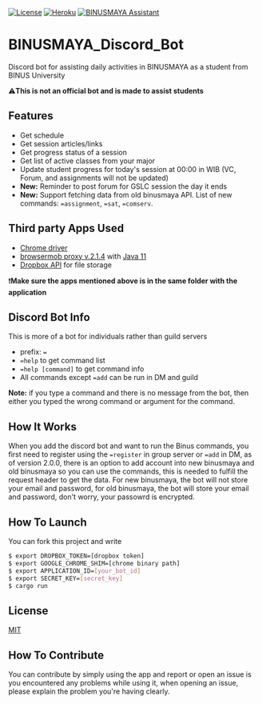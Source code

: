 [![License](https://img.shields.io/badge/license-MIT-green)](./LICENSE)
[![Heroku](https://heroku-badge.herokuapp.com/?app=heroku-badge&style=flat)](https://heroku-badge.herokuapp.com/projects.html)
[![BINUSMAYA Assistant](https://img.shields.io/badge/BINUSMAYA%20Assistant-Invite%20me!-blue)](https://discord.com/api/oauth2/authorize?client_id=921712744749756427&permissions=139855391824&scope=bot)
# BINUSMAYA_Discord_Bot
Discord bot for assisting daily activities in BINUSMAYA as a student from BINUS University

:warning:**This is not an official bot and is made to assist students**

## Features
- Get schedule
- Get session articles/links
- Get progress status of a session
- Get list of active classes from your major
- Update student progress for today's session at 00:00 in WIB (VC, Forum, and assignments will not be updated)
- **New:** Reminder to post forum for GSLC session the day it ends
- **New:** Support fetching data from old binusmaya API. List of new commands: `=assignment`, `=sat`, `=comserv`.

## Third party Apps Used
- [Chrome driver](https://chromedriver.chromium.org/downloads)
- [browsermob proxy v.2.1.4](http://bmp.lightbody.net) with [Java 11](https://www.oracle.com/java/technologies/downloads/#java11)
- [Dropbox API](https://www.dropbox.com) for file storage

:heavy_exclamation_mark:**Make sure the apps mentioned above is in the same folder with the application**

## Discord Bot Info
This is more of a bot for individuals rather than guild servers
- prefix: `=`  
- `=help` to get command list  
- `=help [command]` to get command info
- All commands except `=add` can be run in DM and guild

**Note:** if you type a command and there is no message from the bot, then either you typed the wrong command or argument for the command.

## How It Works
When you add the discord bot and want to run the Binus commands, you first need to register using the `=register` in group server or `=add` in DM, as of version 2.0.0, there is an option to add account into new binusmaya and old binusmaya so you can use the commands, this is needed to fulfill the request header to get the data. For new binusmaya, the bot will not store your email and password, for old binusmaya, the bot will store your email and password, don't worry, your passowrd is encrypted.

## How To Launch
You can fork this project and write 
```sh
$ export DROPBOX_TOKEN=[dropbox token]
$ export GOOGLE_CHROME_SHIM=[chrome binary path]
$ export APPLICATION_ID=[your_bot_id]
$ export SECRET_KEY=[secret_key]
$ cargo run
```

## License
[MIT](LICENSE)

## How To Contribute
You can contribute by simply using the app and report or open an issue is you encountered any problems while using it, when opening an issue, please explain the problem you're having clearly.
